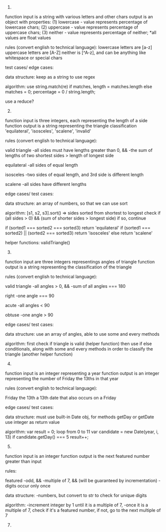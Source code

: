 1.

function input is a string with various letters and other chars
output is an object with properties:
  (1) lowercase - value represents percentage of lowercase chars;
  (2) uppercase - value represents percentage of uppercase chars;
  (3) neither   - value represents percentage of neither;
                  *all values are float values

rules (convert english to technical language):
lowercase letters are [a-z]
uppercase letters are [A-Z]
neither is [^A-z], and can be anything like whitespace or special chars

test cases/ edge cases:

data structure:
keep as a string to use regex

algorithm:
use string.match(re)
if matches, length = matches.length
else matches = 0;
percentage = 0 / string.length;

use a reduce?

2.

function input is three integers, each representing the length of a side
function output is a string representing the triangle classification
  'equilateral', 'isosceles', 'scalene', 'invalid'

rules (convert english to technical language):

valid triangle
-all sides must have lengths greater than 0, &&
-the sum of lengths of two shortest sides > length of longest side

equilateral
-all sides of equal length

isosceles
-two sides of equal length, and 3rd side is different length

scalene
-all sides have different lengths

edge cases/ test cases:


data structure:
an array of numbers, so that we can use sort

algorithm:
[s1, s2, s3].sort() => sides sorted from shortest to longest
check if (all sides > 0) && (sum of shorter sides > longest side)
if so, continue

if (sorted1 === sorted2 === sorted3)
  return 'equilateral'
if (sorted1 === sorted2) || (sorted2 === sorted3)
  return 'isosceles'
else
  return 'scalene'

helper functions:
validTriangle()

3.

function input are three integers representings angles of triangle
function output is a string representing the classification of the triangle

rules (convert english to technical language):

valid triangle
-all angles > 0, &&
-sum of all angles === 180

right
-one angle === 90

acute
-all angles < 90

obtuse
-one angle > 90

edge cases/ test cases:

data structure:
use an array of angles,
able to use some and every methods

algorithm:
first check if triangle is valid (helper function)
then use if else conditionals, along with some and
every methods in order to classify the triangle
(another helper function)

4.

function input is an integer representing a year
function output is an integer representing the number of
  Friday the 13ths in that year

rules (convert english to technical language):

Friday the 13th
a 13th date that also occurs on a Friday

edge cases/ test cases:

data structure:
must use built-in Date obj, for methods getDay or getDate
use integer as return value

algorithm:
var result = 0;
loop from 0 to 11
  var candidate = new Date(year, i, 13)
  if candidate.getDay() === 5
    result++;

5.

function input is an integer
function output is the next featured number greater than input

rules:

featured
-odd, &&
-multiple of 7, && (will be guaranteed by incrementation)
-digits occur only once

data structure:
-numbers, but convert to str to check for unique digits

algorithm:
-increment integer by 1 until it is a multiple of 7,
-once it is a multiple of 7, check if it's a featured number,
 if not, go to the next multiple of 7

7.


